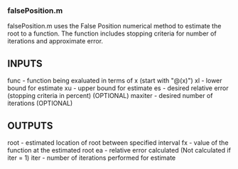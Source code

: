 ### falsePosition.m
falsePosition.m uses the False Position numerical method to estimate the root to a function. The function includes stopping criteria for number of iterations and approximate error.
## INPUTS
func - function being exaluated in terms of x (start with "@(x)")
xl - lower bound for estimate
xu - upper bound for estimate
es - desired relative error (stopping criteria in percent) (OPTIONAL)
maxiter - desired number of iterations (OPTIONAL)
## OUTPUTS
root - estimated location of root between specified interval
fx - value of the function at the estimated root
ea - relative error calculated (Not calculated if iter = 1)
iter - number of iterations performed for estimate
